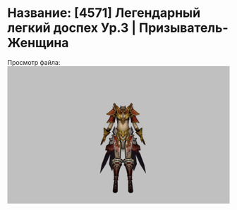 # Название: [4571] Легендарный легкий доспех Ур.3 | Призыватель-Женщина

Просмотр файла:
![p090020.png](p090020.png)